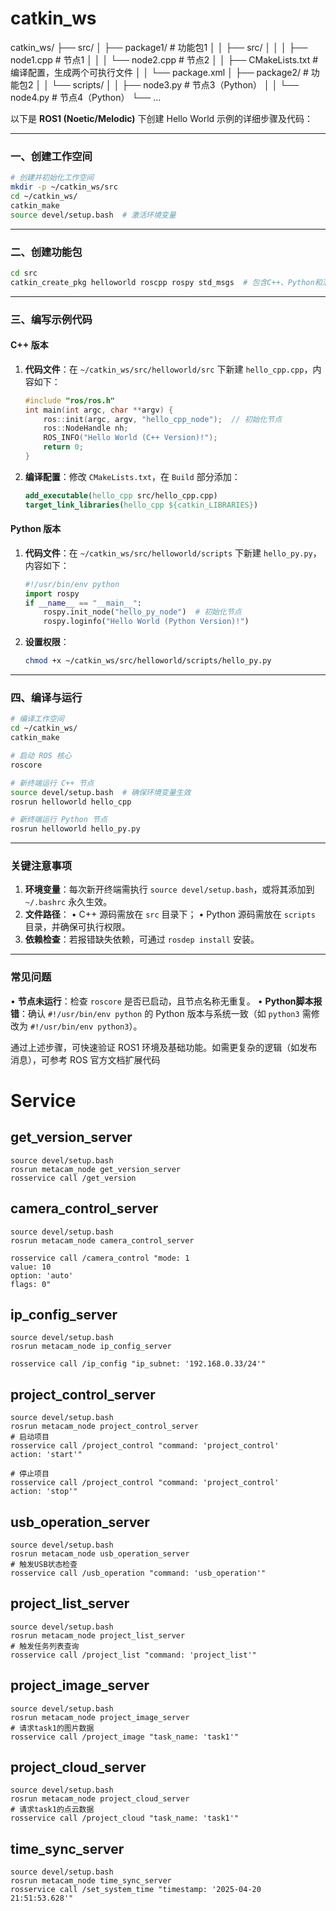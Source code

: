 # catkin_ws
catkin_ws/
├── src/
│   ├── package1/        # 功能包1
│   │   ├── src/
│   │   │   ├── node1.cpp  # 节点1
│   │   │   └── node2.cpp  # 节点2
│   │   ├── CMakeLists.txt  # 编译配置，生成两个可执行文件
│   │   └── package.xml
│   ├── package2/        # 功能包2
│   │   └── scripts/
│   │       ├── node3.py    # 节点3（Python）
│   │       └── node4.py    # 节点4（Python）
└── ...


以下是 **ROS1 (Noetic/Melodic)** 下创建 Hello World 示例的详细步骤及代码：

---

### 一、创建工作空间
```bash
# 创建并初始化工作空间
mkdir -p ~/catkin_ws/src
cd ~/catkin_ws/
catkin_make
source devel/setup.bash  # 激活环境变量
```

---

### 二、创建功能包
```bash
cd src
catkin_create_pkg helloworld roscpp rospy std_msgs  # 包含C++、Python和消息依赖
```

---

### 三、编写示例代码
#### **C++ 版本**
1. **代码文件**：在 `~/catkin_ws/src/helloworld/src` 下新建 `hello_cpp.cpp`，内容如下：
    ```cpp
    #include "ros/ros.h"
    int main(int argc, char **argv) {
        ros::init(argc, argv, "hello_cpp_node");  // 初始化节点
        ros::NodeHandle nh;
        ROS_INFO("Hello World (C++ Version)!");
        return 0;
    }
    ```

2. **编译配置**：修改 `CMakeLists.txt`，在 `Build` 部分添加：
    ```cmake
    add_executable(hello_cpp src/hello_cpp.cpp)
    target_link_libraries(hello_cpp ${catkin_LIBRARIES})
    ```

#### **Python 版本**
1. **代码文件**：在 `~/catkin_ws/src/helloworld/scripts` 下新建 `hello_py.py`，内容如下：
    ```python
    #!/usr/bin/env python
    import rospy
    if __name__ == "__main__":
        rospy.init_node("hello_py_node")  # 初始化节点
        rospy.loginfo("Hello World (Python Version)!")
    ```

2. **设置权限**：
    ```bash
    chmod +x ~/catkin_ws/src/helloworld/scripts/hello_py.py
    ```

---

### 四、编译与运行
```bash
# 编译工作空间
cd ~/catkin_ws/
catkin_make

# 启动 ROS 核心
roscore

# 新终端运行 C++ 节点
source devel/setup.bash  # 确保环境变量生效
rosrun helloworld hello_cpp

# 新终端运行 Python 节点
rosrun helloworld hello_py.py
```

---

### 关键注意事项
1. **环境变量**：每次新开终端需执行 `source devel/setup.bash`，或将其添加到 `~/.bashrc` 永久生效。
2. **文件路径**：
   • C++ 源码需放在 `src` 目录下；
   • Python 源码需放在 `scripts` 目录，并确保可执行权限。
3. **依赖检查**：若报错缺失依赖，可通过 `rosdep install` 安装。

---

### 常见问题
• **节点未运行**：检查 `roscore` 是否已启动，且节点名称无重复。
• **Python脚本报错**：确认 `#!/usr/bin/env python` 的 Python 版本与系统一致（如 `python3` 需修改为 `#!/usr/bin/env python3`）。

通过上述步骤，可快速验证 ROS1 环境及基础功能。如需更复杂的逻辑（如发布消息），可参考 ROS 官方文档扩展代码


# Service
## get_version_server

```
source devel/setup.bash 
rosrun metacam_node get_version_server
rosservice call /get_version
```

## camera_control_server
```
source devel/setup.bash 
rosrun metacam_node camera_control_server

rosservice call /camera_control "mode: 1
value: 10
option: 'auto'
flags: 0"
```

## ip_config_server
```
source devel/setup.bash 
rosrun metacam_node ip_config_server

rosservice call /ip_config "ip_subnet: '192.168.0.33/24'"
```


## project_control_server
```
source devel/setup.bash 
rosrun metacam_node project_control_server
# 启动项目
rosservice call /project_control "command: 'project_control'
action: 'start'"

# 停止项目
rosservice call /project_control "command: 'project_control'
action: 'stop'"
```

## usb_operation_server
```
source devel/setup.bash 
rosrun metacam_node usb_operation_server
# 触发USB状态检查
rosservice call /usb_operation "command: 'usb_operation'"
```

## project_list_server
```
source devel/setup.bash 
rosrun metacam_node project_list_server
# 触发任务列表查询
rosservice call /project_list "command: 'project_list'"
```


## project_image_server
```
source devel/setup.bash 
rosrun metacam_node project_image_server
# 请求task1的图片数据
rosservice call /project_image "task_name: 'task1'"
```


## project_cloud_server
```
source devel/setup.bash 
rosrun metacam_node project_cloud_server
# 请求task1的点云数据
rosservice call /project_cloud "task_name: 'task1'"
```


## time_sync_server
```
source devel/setup.bash 
rosrun metacam_node time_sync_server
rosservice call /set_system_time "timestamp: '2025-04-20 21:51:53.628'"
```
